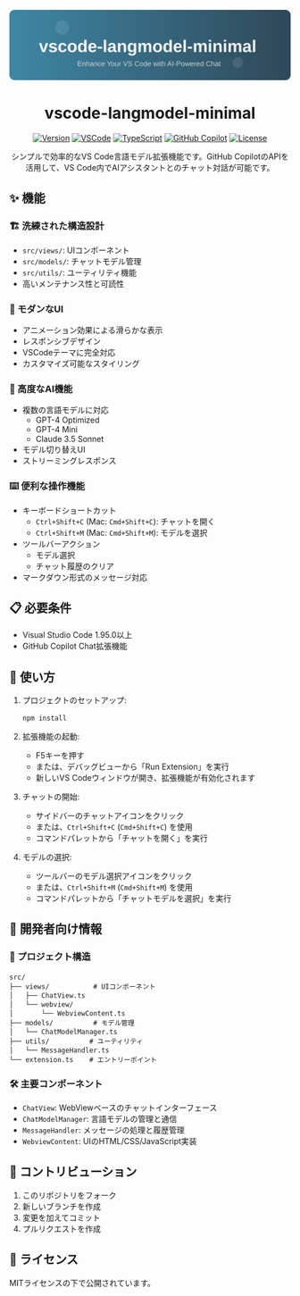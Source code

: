 <div align="center">

![Header](assets/header.svg)

# vscode-langmodel-minimal

[![Version](https://img.shields.io/badge/version-0.2.0-blue.svg?style=flat-square)](package.json)
[![VSCode](https://img.shields.io/badge/VS_Code-1.95.0+-373277.svg?style=flat-square&logo=visual-studio-code)](https://code.visualstudio.com/)
[![TypeScript](https://img.shields.io/badge/TypeScript-5.7.2-3178c6.svg?style=flat-square&logo=typescript)](https://www.typescriptlang.org/)
[![GitHub Copilot](https://img.shields.io/badge/GitHub_Copilot-Ready-2ea44f.svg?style=flat-square&logo=github)](https://github.com/features/copilot)
[![License](https://img.shields.io/badge/license-MIT-green.svg?style=flat-square)](LICENSE)

シンプルで効率的なVS Code言語モデル拡張機能です。GitHub CopilotのAPIを活用して、VS Code内でAIアシスタントとのチャット対話が可能です。

</div>

## ✨ 機能

### 🏗️ 洗練された構造設計
- `src/views/`: UIコンポーネント
- `src/models/`: チャットモデル管理
- `src/utils/`: ユーティリティ機能
- 高いメンテナンス性と可読性

### 🎨 モダンなUI
- アニメーション効果による滑らかな表示
- レスポンシブデザイン
- VSCodeテーマに完全対応
- カスタマイズ可能なスタイリング

### 🤖 高度なAI機能
- 複数の言語モデルに対応
  - GPT-4 Optimized
  - GPT-4 Mini
  - Claude 3.5 Sonnet
- モデル切り替えUI
- ストリーミングレスポンス

### ⌨️ 便利な操作機能
- キーボードショートカット
  - `Ctrl+Shift+C` (Mac: `Cmd+Shift+C`): チャットを開く
  - `Ctrl+Shift+M` (Mac: `Cmd+Shift+M`): モデルを選択
- ツールバーアクション
  - モデル選択
  - チャット履歴のクリア
- マークダウン形式のメッセージ対応

## 📋 必要条件

- Visual Studio Code 1.95.0以上
- GitHub Copilot Chat拡張機能

## 🚀 使い方

1. プロジェクトのセットアップ:
   ```bash
   npm install
   ```

2. 拡張機能の起動:
   - F5キーを押す
   - または、デバッグビューから「Run Extension」を実行
   - 新しいVS Codeウィンドウが開き、拡張機能が有効化されます

3. チャットの開始:
   - サイドバーのチャットアイコンをクリック
   - または、`Ctrl+Shift+C` (`Cmd+Shift+C`) を使用
   - コマンドパレットから「チャットを開く」を実行

4. モデルの選択:
   - ツールバーのモデル選択アイコンをクリック
   - または、`Ctrl+Shift+M` (`Cmd+Shift+M`) を使用
   - コマンドパレットから「チャットモデルを選択」を実行

## 🔧 開発者向け情報

### 📁 プロジェクト構造

```
src/
├── views/           # UIコンポーネント
│   ├── ChatView.ts
│   └── webview/
│       └── WebviewContent.ts
├── models/          # モデル管理
│   └── ChatModelManager.ts
├── utils/          # ユーティリティ
│   └── MessageHandler.ts
└── extension.ts    # エントリーポイント
```

### 🛠️ 主要コンポーネント

- `ChatView`: WebViewベースのチャットインターフェース
- `ChatModelManager`: 言語モデルの管理と通信
- `MessageHandler`: メッセージの処理と履歴管理
- `WebviewContent`: UIのHTML/CSS/JavaScript実装

## 📝 コントリビューション

1. このリポジトリをフォーク
2. 新しいブランチを作成
3. 変更を加えてコミット
4. プルリクエストを作成

## 📄 ライセンス

MITライセンスの下で公開されています。
